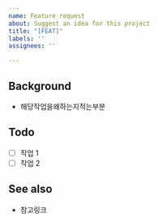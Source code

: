```yaml
---
name: Feature request
about: Suggest an idea for this project
title: "[FEAT]"
labels: ''
assignees: ''

---
```


## Background
- 해당작업을왜하는지적는부분
## Todo
- [ ] 작업 1
- [ ] 작업 2
## See also
- 참고링크
